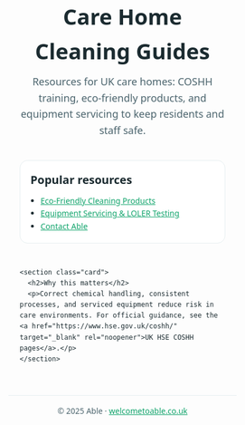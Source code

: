 <!DOCTYPE html>
<html lang="en">
<head>
  <meta charset="utf-8" />
  <meta name="viewport" content="width=device-width,initial-scale=1" />
  <title>Care Home Cleaning Guides | Able</title>
  <meta name="description" content="Practical cleaning and hygiene resources for UK care homes — COSHH training, eco-friendly cleaners, and equipment servicing from Able." />
  <link rel="canonical" href="https://ablehealthcare.github.io/care-home-cleaning/" />
  <meta property="og:title" content="Care Home Cleaning Guides | Able" />
  <meta property="og:description" content="Cleaning and hygiene resources for UK care homes." />
  <meta property="og:type" content="website" />
  <meta property="og:url" content="https://ablehealthcare.github.io/care-home-cleaning/" />
  <style>
    :root { --ink:#1b2b30; --muted:#4b646d; --line:#e6eef0; --accent:#0ea36a; }
    *{box-sizing:border-box}
    body{margin:0;font-family:system-ui,-apple-system,"Segoe UI",Roboto,Helvetica,Arial,sans-serif;color:var(--ink);line-height:1.6}
    header{max-width:960px;margin:0 auto;padding:40px 20px 10px}
    h1{margin:0 0 8px;font-size:clamp(28px,4vw,40px)}
    p.lead{margin:0;color:var(--muted);font-size:clamp(16px,2vw,18px)}
    main{max-width:960px;margin:28px auto 40px;padding:0 20px;display:grid;gap:28px}
    .card{border:1px solid var(--line);border-radius:14px;background:#fff;padding:18px}
    .card h2{margin:0 0 10px;font-size:20px}
    .list{margin:0;padding-left:18px}
    a{color:var(--accent);text-decoration:underline}
    a:hover{text-decoration:none}
    footer{border-top:1px solid var(--line);margin-top:8px;padding:16px 20px 32px;color:var(--muted);text-align:center;font-size:14px}
  </style>
  <script type="application/ld+json">
  {
    "@context":"https://schema.org",
    "@type":"Organization",
    "name":"Able",
    "url":"https://welcometoable.co.uk",
    "sameAs":["https://welcometoable.co.uk/contact-us/"]
  }
  </script>
</head>
<body>
  <header>
    <h1>Care Home Cleaning Guides</h1>
    <p class="lead">Resources for UK care homes: COSHH training, eco-friendly products, and equipment servicing to keep residents and staff safe.</p>
  </header>

  <main>
    <section class="card">
      <h2>Popular resources</h2>
      <ul class="list">
        <li><a href="https://welcometoable.co.uk/resources/eco-friendly-disinfectants/" target="_blank" rel="noopener">Eco-Friendly Cleaning Products</a></li>
        <li><a href="https://welcometoable.co.uk/equipment-and-servicing/equipment-servicing-and-loler-testing/" target="_blank" rel="noopener">Equipment Servicing & LOLER Testing</a></li>
        <li><a href="https://welcometoable.co.uk/contact-us/" target="_blank" rel="noopener">Contact Able</a></li>
      </ul>
    </section>

    <section class="card">
      <h2>Why this matters</h2>
      <p>Correct chemical handling, consistent processes, and serviced equipment reduce risk in care environments. For official guidance, see the <a href="https://www.hse.gov.uk/coshh/" target="_blank" rel="noopener">UK HSE COSHH pages</a>.</p>
    </section>
  </main>

  <footer>
    © 2025 Able · <a href="https://welcometoable.co.uk" target="_blank" rel="noopener">welcometoable.co.uk</a>
  </footer>
</body>
</html>
